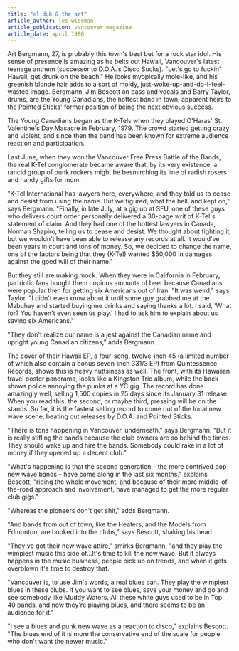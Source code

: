 ```yaml
---
title: "el dub & the art"
article_author: les wiseman
article_publication: vancouver magazine
article_date: april 1980
---
```

Art Bergmann, 27, is probably this town's best bet for a rock star idol. His sense of presence is amazing as he belts out Hawaii, Vancouver's latest teenage anthem (successor to D.O.A.'s Disco Sucks). "Let's go to fuckin' Hawaii, get drunk on the beach." He looks myopically mole-like, and his greenish blonde hair adds to a sort of moldy, just-woke-up-and-do-I-feel-wasted image. Bergmann, Jim Bescott on bass and vocals and Barry Taylor, drums, are the Young Canadians, the hottest band in town, apparent heirs to the Pointed Sticks' former position of being the next obvious success.  
  
The Young Canadians began as the K-Tels when they played O'Haras' St. Valentine's Day Masacre in February, 1979. The crowd started getting crazy and violent, and since then the band has been known for extreme audience reaction and participation.  
  
Last June, when they won the Vancouver Free Press Battle of the Bands, the real K-Tel conglomerate became aware that, by its very existence, a rancid group of punk rockers might be besmirching its line of radish rosers and handy gifts for mom.  
  
"K-Tel International has lawyers here, everywhere, and they told us to cease and desist from using the name. But we figured, what the hell, and kept on," says Bergmann. "Finally, in late July, at a gig up at SFU, one of these guys who delivers court order personally delivered a 30-page writ of K-Tel's statement of claim. And they had one of the hottest lawyers in Canada, Norman Shapiro, telling us to cease and desist. We thought about fighting it, but we wouldn't have been able to release any records at all. It would've been years in court and tons of money. So, we decided to change the name, one of the factors being that they (K-Tel) wanted $50,000 in damages against the good will of their name."  
  
But they still are making mock. When they were in California in February, partriotic fans bought them copious amounts of beer because Canadians were popular then for getting six Americans out of Iran. "It was weird," says Taylor. "I didn't even know about it until some guy grabbed me at the Mabuhay and started buying me drinks and saying thanks a lot. I said, 'What for? You haven't even seen us play.' I had to ask him to explain about us saving six Americans."  
  
"They don't realize our name is a jest against the Canadian name and upright young Canadian citizens," adds Bergmann.  
  
The cover of their Hawaii EP, a four-song, twelve-inch 45 (a limited number of which also contain a bonus seven-inch 331/3 EP) from Quintessence Records, shows this is heavy nuttsiness as well. The front, with its Hawaiian travel poster panorama, looks like a Kingston Trio album, while the back shows police annoying the punks at a YC gig. The record has done amazingly well, selling 1,500 copies in 25 days since its January 31 release. When you read this, the second, or maybe third, pressing will be on the stands. So far, it is the fastest selling record to come out of the local new wave scene, beating out releases by D.O.A. and Pointed Sticks.  
  
"There is tons happening in Vancouver, underneath," says Bergmann. "But it is really stifling the bands because the club owners are so behind the times. They should wake up and hire the bands. Somebody could rake in a lot of money if they opened up a decent club."  
  
"What's happening is that the second generation &ndash; the more contrived pop-new wave bands &ndash; have come along in the last six months," explains Bescott, "riding the whole movement, and because of their more middle-of-the-road approach and involvement, have managed to get the more regular club gigs."  
  
"Whereas the pioneers don't get shit," adds Bergmann.  
  
"And bands from out of town, like the Heaters, and the Models from Edmonton, are booked into the clubs," says Bescott, shaking his head.  
  
"They've got their new wave attire," smirks Bergmann, "and they play the wimpiest music this side of&hellip;It's time to kill the new wave. But it always happens in the music business, people pick up on trends, and when it gets overblown it's time to destroy that.  
  
"Vancouver is, to use Jim's words, a real blues can. They play the wimpiest blues in these clubs. If you want to see blues, save your money and go and see somebody like Muddy Waters. All these white guys used to be in Top 40 bands, and now they're playing blues, and there seems to be an audience for it."  
  
"I see a blues and punk new wave as a reaction to disco," explains Bescott. "The blues end of it is more the conservative end of the scale for people who don't want the newer music."  
